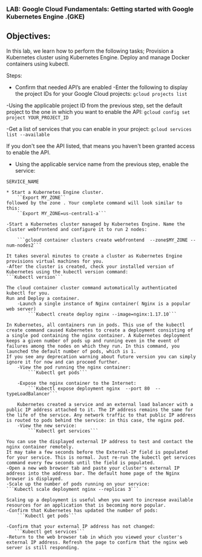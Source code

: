 ### LAB: Google Cloud Fundamentals: Getting started with Google Kubernetes Engine .(GKE)
## Objectives:
In this lab, we learn how to perform the following tasks;
Provision a Kubernetes cluster using Kubernetes Engine.
Deploy and manage Docker containers using kubectl.

Steps:
* Confirm that needed API’s are enabled 
-Enter the following to display the project IDs for your Google Cloud projects:
	```gcloud projects list```

-Using the applicable project ID from the previous step, set the default project to the one in which you want to enable the API:
	```gcloud config set project
YOUR_PROJECT_ID```

-Get a list of services that you can enable in your project:
	```gcloud services list --available```

If you don't see the API listed, that means you haven't been granted access to enable the API.

* Using the applicable service name from the previous step, enable the service:
```	gcloud services enable
SERVICE_NAME

* Start a Kubernetes Engine cluster.
	``Export MY_ZONE``
followed by the zone . Your complete command will look similar to this:
	``Export MY_ZONE=us-central1-a```

-Start a Kubernetes cluster managed by Kubernetes Engine. Name the cluster webfrontend and configure it to run 2 nodes:

	```gcloud container clusters create webfrontend  --zone$MY_ZONE --num-nodes2```
  
It takes several minutes to create a cluster as Kubernetes Engine provisions virtual machines for you.
-After the cluster is created, check your installed version of Kubernetes using the kubectl version command:
```Kubectl version```

The cloud container cluster command automatically authenticated kubectl for you.
Run and Deploy a container.
	-Launch a single instance of Nginx container( Nginx is a popular web server)
		```Kubectl create deploy nginx --image=nginx:1.17.10```
    
In Kubernetes, all containers run in pods. This use of the kubectl create command caused Kubernetes to create a deployment consisting of a single pod containing the nginx container. A Kubernetes deployment keeps a given number of pods up and running even in the event of failures among the nodes on which they run. In this command, you launched the default number of pods, which is 1.
If you see any deprecation warning about future version you can simply ignore it for now and can proceed further.
	-View the pod running the nginx container:
		```Kubectl get pods```
    
	-Expose the nginx container to the Internet:
		```Kubectl expose deployment nginx  --port 80  --typeLoadBalancer```
    
	Kubernetes created a service and an external load balancer with a public IP address attached to it. The IP address remains the same for the life of the service. Any network traffic to that public IP address is routed to pods behind the service: in this case, the nginx pod.
	-View the new service:
		```Kubectl get services```
    
You can use the displayed external IP address to test and contact the nginx container remotely.
It may take a few seconds before the External-IP field is populated for your service. This is normal. Just re-run the kubectl get services command every few seconds until the field is populated.
-Open a new web browser tab and paste your cluster's external IP address into the address bar. The default home page of the Nginx browser is displayed.
-Scale up the number of pods running on your service:
```Kubectl scale deployment nginx --replicas 3```

Scaling up a deployment is useful when you want to increase available resources for an application that is becoming more popular.
-Confirm that Kubernetes has updated the number of pods:
	```Kubectl get pods```
  
-Confirm that your external IP address has not changed:
   ```Kubectl get services```
-Return to the web browser tab in which you viewed your cluster's external IP address. Refresh the page to confirm that the nginx web server is still responding.
 
 
 

	

	


